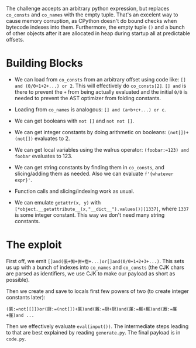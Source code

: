 The challenge accepts an arbitrary python expression, but replaces `co_consts` and `co_names`
with the empty tuple. That's an excelent way to cause memory corruption, as CPython doesn't
do bound checks when bytecode indexes into them. Furthermore, the empty tuple `()` and a bunch
of other objects after it are allocated in heap during startup all at predictable offsets.

# Building Blocks

- We can load from `co_consts` from an arbitrary offset using code like: `[] and (0/0+1+2+...) or 2`.
  This will effectively do `co_consts[2]`. `[] and` is there to prevent the `+` from being actually
  evaluated and the initial `0/0` is needed to prevent the AST optimizer from folding constants.

- Loading from `co_names` is analogous: `[] and (a+b+c+...) or c`.

- We can get booleans with `not []` and `not not []`.

- We can get integer constants by doing arithmetic on booleans: `(not[])+(not[])` evaluates to 2.

- We can get local variables using the walrus operator: `(foobar:=123) and foobar` evaluates to 123.

- We can get string constants by finding them in `co_consts`, and slicing/adding them as needed.
  Also we can evaluate `f'{whatever expr}'`.

- Function calls and slicing/indexing work as usual.

- We can emulate `getattr(x, y)` with `[*object.__getattribute__(x,"__dict__").values()][1337]`,
  where `1337` is some integer constant. This way we don't need many string constants.

# The exploit

First off, we emit `[]and(倀+倁+倂+倃+...)or[]and(0/0+1+2+3+...)`. This sets us up with a bunch of indexes
into `co_names` and `co_consts` (the CJK chars are parsed as identifiers, we use CJK to make our
payload as short as possible).

Then we create and save to locals first few powers of two (to create integer constants later):

```
(厧:=not[[]])or(厨:=(not[])+厧)and(厩:=厨+厨)and(厪:=厩+厩)and(厫:=厪+厪)and ...
```

Then we effectively evaluate `eval(input())`. The intermediate steps leading to that are best explained
by reading `generate.py`. The final payload is in `code.py`.
